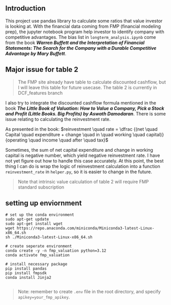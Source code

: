 ## Introduction

This project use pandas library to calculate some ratios that value investor is looking at. With the financial data coming from FMP (financial modeling prep), the jupyter notebook program help investor to identify company with competitive advantages. The bias list in `longterm_analysis.ipynb` come from the book <b><i>Warren Buffett and the Interpretation of Financial Statements: The Search for the Company with a Durable Competitive Advantage
by Mary Buffett</i></b>.

## Major issue for table 2

>  The FMP site already have table to calculate discounted cashflow, but I will leave this table for future usecase. The table 2 is currently in DCF_features branch

I also try to integrate the discounted cashflow formula mentioned in the book <b><i>The Little Book of Valuation: How to Value a Company, Pick a Stock and Profit (Little Books. Big Profits)
by Aswath Damodaran</i></b>. There is some issue relating to calculating the reinvestment rate.

As presented in the book:
$reinvestment \quad rate = \dfrac {(net \quad Capital \quad expenditure + change \quad in \quad working \quad capital)} {operating \quad income \quad after \quad tax}$

Sometimes, the sum of net capital expenditure and change in working capital is negative number, which yield negative reinvestment rate. I have not yet figure out how to handle this case accurately. At this point, the best thing I can do is wrap the logic of reinvestment calculation into a function `reinvestment_rate` in `helper.py`, so it is easier to change in the future.

> Note that intrinsic value calculation of table 2 will require FMP standard subscription

## setting up enviornment

```shell
# set up the conda environment
sudo apt-get update
sudo apt-get install wget
wget https://repo.anaconda.com/miniconda/Miniconda3-latest-Linux-x86_64.sh
sh ./Miniconda3-latest-Linux-x86_64.sh

# create seperate environment
conda create -y -n fmp_valuation python=3.12
conda activate fmp_valuation

# install necessary package
pip install pandas
pip install fmpsdk
conda install Jinja2


```

> Note: remember to create `.env` file in the root directory, and specify `apikey=your_fmp_apikey`.
